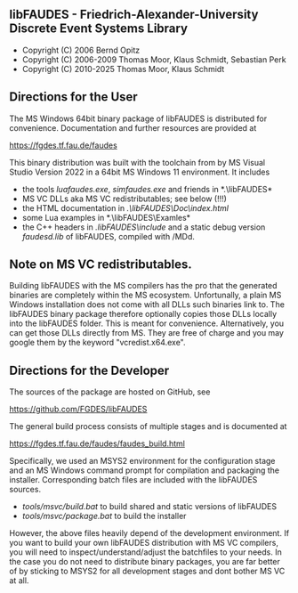 
## libFAUDES - Friedrich-Alexander-University Discrete Event Systems Library

- Copyright (C) 2006 Bernd Opitz
- Copyright (C) 2006-2009 Thomas Moor, Klaus Schmidt, Sebastian Perk
- Copyright (C) 2010-2025 Thomas Moor, Klaus Schmidt


## Directions for the User

The MS Windows 64bit binary package of libFAUDES is distributed for
convenience. Documentation and further resources are provided at

https://fgdes.tf.fau.de/faudes

This binary distribution was built with the toolchain from by MS Visual Studio
Version 2022 in a 64bit MS Windows 11 environment. It includes

- the tools *luafaudes.exe*, *simfaudes.exe* and friends in *.\libFAUDES\*
- MS VC DLLs aka MS VC redistributables; see below (!!!)
- the HTML documentation in *.\libFAUDES\Doc\index.html*
- some Lua examples in *.\libFAUDES\Examles\*
- the C++ headers in *.libFAUDES\include* and a static debug version
  *faudesd.lib* of libFAUDES, compiled with /MDd. 


## Note on MS VC redistributables.

Building libFAUDES with the MS compilers has the pro that the generated binaries
are completely within the MS ecosystem. Unfortunally, a plain MS Windows installation
does not come with all DLLs such binaries link to. The libFAUDES binary package therefore
optionally copies those DLLs locally into the libFAUDES folder. This is meant for
convenience. Alternatively, you can get those DLLs directly from MS. They are free
of charge and you may google them by the keyword "vcredist.x64.exe".


## Directions for the Developer

The sources of the package are hosted on GitHub, see

https://github.com/FGDES/libFAUDES

The general build process consists of multiple stages and is documented at

https://fgdes.tf.fau.de/faudes/faudes_build.html

Specifically, we used an MSYS2 environment for the configuration stage and an
MS Windows command prompt for compilation and packaging the installer. Corresponding
batch files are included with the libFAUDES sources.

- *tools/msvc/build.bat* to build shared and static versions of libFAUDES
- *tools/msvc/package.bat* to build the installer

However, the above files heavily depend of the development environment. If you want
to build your own libFAUDES distribution with MS VC compilers, you will need to
inspect/understand/adjust the batchfiles to your needs. In the case you do
not need to distribute binary packages, you are far better of by sticking to MSYS2
for all development stages and dont bother MS VC at all.


 
